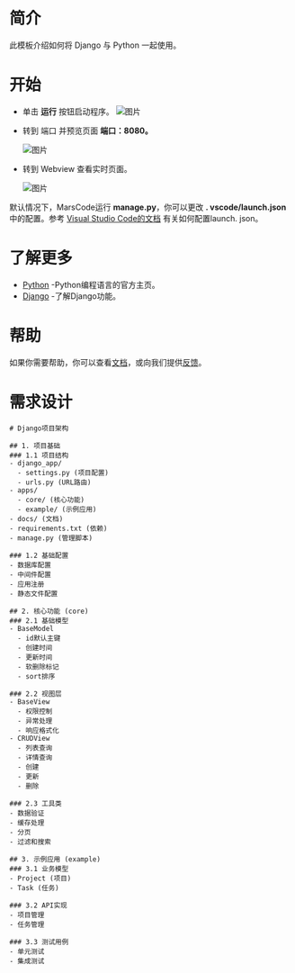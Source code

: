 # 简介
此模板介绍如何将 Django 与 Python 一起使用。
# 开始
* 单击 **运行** 按钮启动程序。
![图片](https://lf-cdn.marscode.com.cn/obj/eden-cn/ljhwz_lkpkbvsj/ljhwZthlaukjlkulzlp/project_template/prod/6a7bb0d45e3826780749b19626dc67986c720e60/images/native_python_django/image-0.jpg)

* 转到 端口 并预览页面 **端口：8080。**

   ![图片](https://lf-cdn.marscode.com.cn/obj/eden-cn/ljhwz_lkpkbvsj/ljhwZthlaukjlkulzlp/project_template/prod/6a7bb0d45e3826780749b19626dc67986c720e60/images/native_python_django/cloud_port.jpeg)

* 转到 Webview 查看实时页面。

   ![图片](https://lf-cdn.marscode.com.cn/obj/eden-cn/ljhwz_lkpkbvsj/ljhwZthlaukjlkulzlp/project_template/prod/6a7bb0d45e3826780749b19626dc67986c720e60/images/native_python_django/preview.jpeg)

默认情况下，MarsCode运行 **manage.py**，你可以更改 **. vscode/launch.json** 中的配置。参考 [Visual Studio Code的文档](https://code.visualstudio.com/docs/editor/debugging) 有关如何配置launch. json。
# 了解更多
- [Python](https://www.python.org/) -Python编程语言的官方主页。
- [Django](https://www.djangoproject.com/) -了解Django功能。
# 帮助
如果你需要帮助，你可以查看[文档](https://docs.marscode.cn/)，或向我们提供[反馈](https://juejin.cn/pin/club/7359094304150650889?utm_source=doc&utm_medium=marscode)。

# 需求设计
```
# Django项目架构

## 1. 项目基础
### 1.1 项目结构
- django_app/
  - settings.py (项目配置)
  - urls.py (URL路由)
- apps/
  - core/ (核心功能)
  - example/ (示例应用)
- docs/ (文档)
- requirements.txt (依赖)
- manage.py (管理脚本)

### 1.2 基础配置
- 数据库配置
- 中间件配置
- 应用注册
- 静态文件配置

## 2. 核心功能 (core)
### 2.1 基础模型
- BaseModel
  - id默认主键
  - 创建时间
  - 更新时间
  - 软删除标记
  - sort排序

### 2.2 视图层
- BaseView
  - 权限控制
  - 异常处理
  - 响应格式化
- CRUDView
  - 列表查询
  - 详情查询
  - 创建
  - 更新
  - 删除

### 2.3 工具类
- 数据验证
- 缓存处理
- 分页
- 过滤和搜索

## 3. 示例应用 (example)
### 3.1 业务模型
- Project (项目)
- Task (任务)

### 3.2 API实现
- 项目管理
- 任务管理

### 3.3 测试用例
- 单元测试
- 集成测试
```